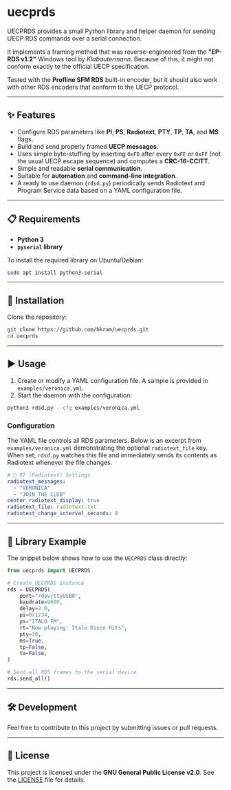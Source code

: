 # uecprds

UECPRDS provides a small Python library and helper daemon for sending UECP RDS
commands over a serial connection.

It implements a framing method that was reverse-engineered from the
**"EP-RDS v1.2"** Windows tool by *Klabautermann*. Because of this, it
might not conform exactly to the official UECP specification.

Tested with the **Profline SFM RDS** built-in encoder, but it should
also work with other RDS encoders that conform to the UECP protocol.

---

## ✨ Features

- Configure RDS parameters like **PI**, **PS**, **Radiotext**, **PTY**, **TP**, **TA**, and **MS** flags.
- Build and send properly framed **UECP messages**.
- Uses simple byte-stuffing by inserting `0xFD` after every `0xFE` or `0xFF` (not the usual UECP escape sequence) and computes a **CRC-16-CCITT**.
- Simple and readable **serial communication**.
- Suitable for **automation** and **command-line integration**.
- A ready to use daemon (`rdsd.py`) periodically sends Radiotext and Program Service data based
  on a YAML configuration file.


---

## 📋 Requirements

- **Python 3**
- **`pyserial` library**

To install the required library on Ubuntu/Debian:

```bash
sudo apt install python3-serial
```

---

## 🚀 Installation

Clone the repository:

```bash
git clone https://github.com/bkram/uecprds.git
cd uecprds
```

---

## ▶️ Usage

1. Create or modify a YAML configuration file. A sample is provided in
   `examples/veronica.yml`.
2. Start the daemon with the configuration:

```bash
python3 rdsd.py --cfg examples/veronica.yml
```

### Configuration

The YAML file controls all RDS parameters. Below is an excerpt from
`examples/veronica.yml` demonstrating the optional `radiotext_file` key.
When set, `rdsd.py` watches this file and immediately sends its contents as
Radiotext whenever the file changes.

```yaml
# 💬 RT (Radiotext) Settings
radiotext_messages:
  - "VERONICA"
  - "JOIN THE CLUB"
center_radiotext_display: true
radiotext_file: radiotext.txt
radiotext_change_interval_seconds: 8
```

---

## 📖 Library Example

The snippet below shows how to use the `UECPRDS` class directly:

```python
from uecprds import UECPRDS

# Create UECPRDS instance
rds = UECPRDS(
    port="/dev/ttyUSB0",
    baudrate=9600,
    delay=2.0,
    pi=0x1234,
    ps="ITALO FM",
    rt="Now playing: Italo Disco Hits",
    pty=10,
    ms=True,
    tp=False,
    ta=False,
)

# Send all RDS frames to the serial device
rds.send_all()
```

---

## 🛠️ Development

Feel free to contribute to this project by submitting issues or pull requests.

---

## 📜 License

This project is licensed under the **GNU General Public License v2.0**. See the [LICENSE](LICENSE) file for details.
